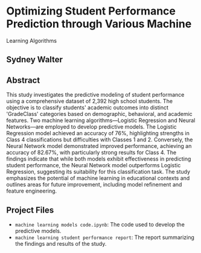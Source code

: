 # Optimizing Student Performance Prediction through Various Machine 
Learning Algorithms

## Sydney Walter

## Abstract
This study investigates the predictive modeling of student performance 
using a comprehensive dataset of 2,392 high school students. The objective 
is to classify students' academic outcomes into distinct 'GradeClass' 
categories based on demographic, behavioral, and academic features. Two 
machine learning algorithms—Logistic Regression and Neural Networks—are 
employed to develop predictive models. The Logistic Regression model 
achieved an accuracy of 76%, highlighting strengths in Class 4 
classifications but difficulties with Classes 1 and 2. Conversely, the 
Neural Network model demonstrated improved performance, achieving an 
accuracy of 82.67%, with particularly strong results for Class 4. The 
findings indicate that while both models exhibit effectiveness in 
predicting student performance, the Neural Network model outperforms 
Logistic Regression, suggesting its suitability for this classification 
task. The study emphasizes the potential of machine learning in 
educational contexts and outlines areas for future improvement, including 
model refinement and feature engineering.

## Project Files
- `machine learning models code.ipynb`: The code used to develop the 
predictive models.
- `machine learning student performance report`: The report summarizing 
the findings and results of the study.

